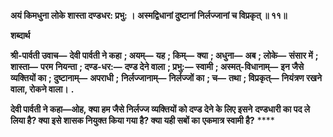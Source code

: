 **अयं किमधुना लोके शास्ता दण्डधर: प्रभु: ।** **अस्मद्विधानां दुष्टानां निर्लज्जानां च विप्रकृत् ॥ ११॥** 

**शब्दार्थ** 

**श्री-पार्वती उवाच—** **देवी पार्वती ने कहा** **; अयम्—** **यह** **; किम्—** **क्या** **; अधुना—** **अब** **; लोके—** **संसार में** **; शास्ता—** **परम** **नियन्ता** **; दण्ड-धर:—** **दण्ड देने वाला** **; प्रभु:—** **स्वामी** **; अस्मत्-विधानाम्—** **इन जैसे व्यक्तियों का** **; दुष्टानाम्—** **अपराधी** **;** **निर्लज्जानाम्—** **निर्लज्जों का** **; च—** **तथा** **; विप्रकृत्—** **नियंत्रण रखने वाला, रोकने वाला।** **.** 

**देवी पार्वती ने कहा—ओह, क्या हम जैसे निर्लज्ज व्यक्तियों को दण्ड देने के लिए इसने** **दण्डधारी का पद ले लिया है? क्या इसे शासक नियुक्त किया गया है? क्या यही सबों का** **एकमात्र स्वामी है?** **** 